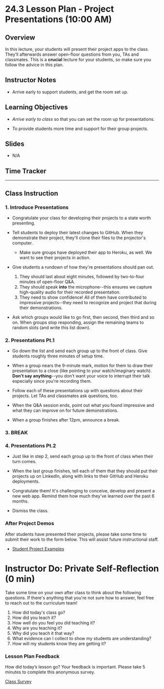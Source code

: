 # 24.3 Lesson Plan - Project Presentations (10:00 AM)

## Overview

In this lecture, your students will present their project apps to the class. They’ll afterwards answer open-floor questions from you, TAs and classmates. This is a **crucial** lecture for your students, so make sure you follow the advice in this plan.

## Instructor Notes

* Arrive early to support students, and get the room set up.

## Learning Objectives

* _Arrive early to class_ so that you can set the room up for presentations.

* To provide students more time and support for their group projects.

## Slides

* N/A

## Time Tracker

- - -

## Class Instruction

### 1. Introduce Presentations

* Congratulate your class for developing their projects to a state worth presenting.

* Tell students to deploy their latest changes to GitHub. When they demonstrate their project, they'll clone their files to the projector's computer.

  * Make sure groups have deployed their app to Heroku, as well. We want to see their projects in action.

* Give students a rundown of how they're presentations should pan out.

  1. They should last about eight minutes, followed by two-to-four minutes of open-floor Q&A.
  2. They should speak **into** the microphone--this ensures we capture high-quality audio for their recorded presentation.
  3. They need to show confidence! All of them have contributed to impressive projects--they need to recognize and project that during their demonstrations.

* Ask which groups would like to go first, then second, then third and so on. When groups stop responding, assign the remaining teams to random slots (and write this list down).

### 2. Presentations Pt.1

* Go down the list and send each group up to the front of class. Give students roughly three minutes of setup time.

* When a group nears the 9-minute mark, motion for them to draw their presentation to a close (like pointing to your watch/imaginary watch). **Don't say anything**--you don't want your voice to interrupt their talk especially since you're recording them.

* Follow each of these presentations up with questions about their projects. Let TAs and classmates ask questions, too.

* When the Q&A session ends, point out what you found impressive and what they can improve on for future demonstrations.

* When a group finishes after 12pm, announce a break.

### 3. BREAK

### 4. Presentations Pt.2

* Just like in step 2, send each group up to the front of class when their turn comes. 

* When the last group finishes, tell each of them that they should put their projects up on LinkedIn, along with links to their GitHub and Heroku deployments.

* Congratulate them! It's challenging to conceive, develop and present a new web app. Remind them how much they've learned over the past 6 months.

* Dismiss the class.

### After Project Demos

After students have presented their projects, please take some time to submit their work to the form below. This will assist future instructional staff. 

* [Student Project Examples](https://goo.gl/forms/d82FCYMGeRcrxruQ2)

# Instructor Do: Private Self-Reflection (0 min)

Take some time on your own after class to think about the following questions. If there's anything that you're not sure how to answer, feel free to reach out to the curriculum team!

1. How did today's class go?
2. How did you teach it?
3. How well do you feel you did teaching it?
4. Why are you teaching it?
5. Why did you teach it that way?
6. What evidence can I collect to show my students are understanding?
7. How will my students know they are getting it?

### Lesson Plan Feedback

How did today’s lesson go? Your feedback is important. Please take 5 minutes to complete this anonymous survey.

[Class Survey](https://forms.gle/nYLbt6NZUNJMJ1h38)
